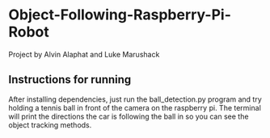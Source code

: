 # Object-Following-Raspberry-Pi-Robot

Project by Alvin Alaphat and Luke Marushack


## Instructions for running
After installing dependencies, just run the ball_detection.py program and try holding a tennis ball in front of the camera on the raspberry pi. 
The terminal will print the directions the car is following the ball in so you can see the object tracking methods. 
